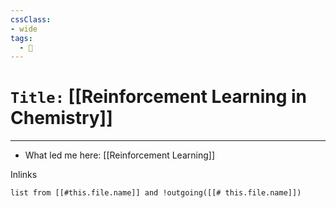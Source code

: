 ```yaml
---
cssClass:
- wide
tags:
  - 🧪
---
```


# `Title:` [[Reinforcement Learning in Chemistry]]
--- 

- What led me here: [[Reinforcement Learning]]

Inlinks
```dataview 
list from [[#this.file.name]] and !outgoing([[# this.file.name]]) 
```